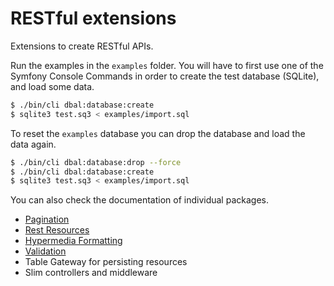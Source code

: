 # RESTful extensions

Extensions to create RESTful APIs.

Run the examples in the `examples` folder. You will have to first use one of the Symfony Console
Commands in order to create the test database (SQLite), and load some data.

```bash
$ ./bin/cli dbal:database:create
$ sqlite3 test.sq3 < examples/import.sql
```

To reset the `examples` database you can drop the database and load the data again.

```bash
$ ./bin/cli dbal:database:drop --force
$ ./bin/cli dbal:database:create
$ sqlite3 test.sq3 < examples/import.sql
```

You can also check the documentation of individual packages.

* [Pagination](https://github.com/ComPHPPuebla/restful-extensions/blob/docs_examples/src/ComPHPPuebla/Paginator/README.md)
* [Rest Resources](https://github.com/ComPHPPuebla/restful-extensions/blob/docs_examples/src/ComPHPPuebla/Rest/README.md)
* [Hypermedia Formatting](https://github.com/ComPHPPuebla/restful-extensions/blob/docs_examples/src/ComPHPPuebla/Hypermedia/README.md)
* [Validation](https://github.com/ComPHPPuebla/restful-extensions/blob/docs_examples/src/ComPHPPuebla/Validator/README.md)
* Table Gateway for persisting resources
* Slim controllers and middleware
